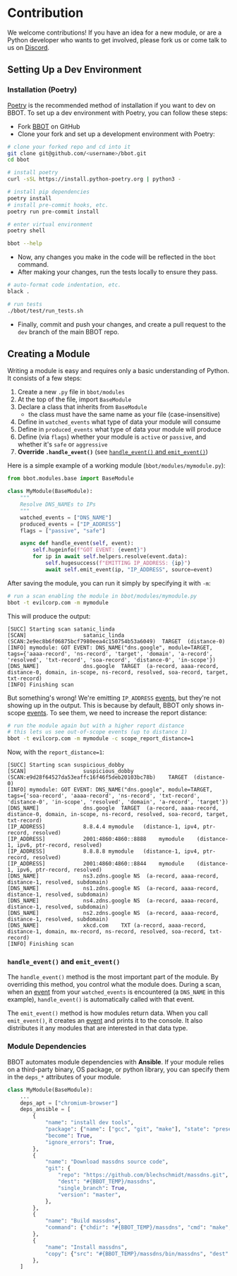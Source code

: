 # Contribution

We welcome contributions! If you have an idea for a new module, or are a Python developer who wants to get involved, please fork us or come talk to us on [Discord](https://discord.com/invite/PZqkgxu5SA).

## Setting Up a Dev Environment

### Installation (Poetry)

[Poetry](https://python-poetry.org/) is the recommended method of installation if you want to dev on BBOT. To set up a dev environment with Poetry, you can follow these steps:

- Fork [BBOT](https://github.com/blacklanternsecurity/bbot) on GitHub
- Clone your fork and set up a development environment with Poetry:

```bash
# clone your forked repo and cd into it
git clone git@github.com/<username>/bbot.git
cd bbot

# install poetry
curl -sSL https://install.python-poetry.org | python3 -

# install pip dependencies
poetry install
# install pre-commit hooks, etc.
poetry run pre-commit install

# enter virtual environment
poetry shell

bbot --help
```

- Now, any changes you make in the code will be reflected in the `bbot` command.
- After making your changes, run the tests locally to ensure they pass.

```bash
# auto-format code indentation, etc.
black .

# run tests
./bbot/test/run_tests.sh
```

- Finally, commit and push your changes, and create a pull request to the `dev` branch of the main BBOT repo.


## Creating a Module

Writing a module is easy and requires only a basic understanding of Python. It consists of a few steps:

1. Create a new `.py` file in `bbot/modules`
1. At the top of the file, import `BaseModule`
1. Declare a class that inherits from `BaseModule`
   - the class must have the same name as your file (case-insensitive)
1. Define in `watched_events` what type of data your module will consume
1. Define in `produced_events` what type of data your module will produce
1. Define (via `flags`) whether your module is `active` or `passive`, and whether it's `safe` or `aggressive`
1. **Override `.handle_event()`** (see [`handle_event()` and `emit_event()`](#handle_event-and-emit_event))

Here is a simple example of a working module (`bbot/modules/mymodule.py`):

```python
from bbot.modules.base import BaseModule

class MyModule(BaseModule):
    """
    Resolve DNS_NAMEs to IPs
    """
    watched_events = ["DNS_NAME"]
    produced_events = ["IP_ADDRESS"]
    flags = ["passive", "safe"]

    async def handle_event(self, event):
        self.hugeinfo(f"GOT EVENT: {event}")
        for ip in await self.helpers.resolve(event.data):
            self.hugesuccess(f"EMITTING IP_ADDRESS: {ip}")
            await self.emit_event(ip, "IP_ADDRESS", source=event)
```

After saving the module, you can run it simply by specifying it with `-m`:

```bash
# run a scan enabling the module in bbot/modules/mymodule.py
bbot -t evilcorp.com -m mymodule
```

This will produce the output:

```text
[SUCC] Starting scan satanic_linda
[SCAN]                  satanic_linda (SCAN:2e9ec8b6f06875bcf7980eea4c150754b53a6049)  TARGET  (distance-0)
[INFO] mymodule: GOT EVENT: DNS_NAME("dns.google", module=TARGET, tags={'aaaa-record', 'ns-record', 'target', 'domain', 'a-record', 'resolved', 'txt-record', 'soa-record', 'distance-0', 'in-scope'})
[DNS_NAME]              dns.google  TARGET  (a-record, aaaa-record, distance-0, domain, in-scope, ns-record, resolved, soa-record, target, txt-record)
[INFO] Finishing scan
```

But something's wrong! We're emitting `IP_ADDRESS` [events](./scanning/events.md), but they're not showing up in the output. This is because by default, BBOT only shows in-scope [events](./scanning/events.md). To see them, we need to increase the report distance:

```bash
# run the module again but with a higher report distance
# this lets us see out-of-scope events (up to distance 1)
bbot -t evilcorp.com -m mymodule -c scope_report_distance=1
```

Now, with the `report_distance=1`:

```text
[SUCC] Starting scan suspicious_dobby
[SCAN]                  suspicious_dobby (SCAN:e9d28f64527da53eaffc16f46f5deb20103bc78b)    TARGET  (distance-0)
[INFO] mymodule: GOT EVENT: DNS_NAME("dns.google", module=TARGET, tags={'soa-record', 'aaaa-record', 'ns-record', 'txt-record', 'distance-0', 'in-scope', 'resolved', 'domain', 'a-record', 'target'})
[DNS_NAME]              dns.google  TARGET  (a-record, aaaa-record, distance-0, domain, in-scope, ns-record, resolved, soa-record, target, txt-record)
[IP_ADDRESS]            8.8.4.4 mymodule   (distance-1, ipv4, ptr-record, resolved)
[IP_ADDRESS]            2001:4860:4860::8888    mymodule    (distance-1, ipv6, ptr-record, resolved)
[IP_ADDRESS]            8.8.8.8 mymodule   (distance-1, ipv4, ptr-record, resolved)
[IP_ADDRESS]            2001:4860:4860::8844    mymodule    (distance-1, ipv6, ptr-record, resolved)
[DNS_NAME]              ns3.zdns.google NS  (a-record, aaaa-record, distance-1, resolved, subdomain)
[DNS_NAME]              ns1.zdns.google NS  (a-record, aaaa-record, distance-1, resolved, subdomain)
[DNS_NAME]              ns4.zdns.google NS  (a-record, aaaa-record, distance-1, resolved, subdomain)
[DNS_NAME]              ns2.zdns.google NS  (a-record, aaaa-record, distance-1, resolved, subdomain)
[DNS_NAME]              xkcd.com    TXT (a-record, aaaa-record, distance-1, domain, mx-record, ns-record, resolved, soa-record, txt-record)
[INFO] Finishing scan
```

### `handle_event()` and `emit_event()`

The `handle_event()` method is the most important part of the module. By overriding this method, you control what the module does. During a scan, when an [event](./scanning/events.md) from your `watched_events` is encountered (a `DNS_NAME` in this example), `handle_event()` is automatically called with that event.

The `emit_event()` method is how modules return data. When you call `emit_event()`, it creates an [event](./scanning/events.md) and prints it to the console. It also distributes it any modules that are interested in that data type.

### Module Dependencies

BBOT automates module dependencies with **Ansible**. If your module relies on a third-party binary, OS package, or python library, you can specify them in the `deps_*` attributes of your module.

```python
class MyModule(BaseModule):
    ...
    deps_apt = ["chromium-browser"]
    deps_ansible = [
        {
            "name": "install dev tools",
            "package": {"name": ["gcc", "git", "make"], "state": "present"},
            "become": True,
            "ignore_errors": True,
        },
        {
            "name": "Download massdns source code",
            "git": {
                "repo": "https://github.com/blechschmidt/massdns.git",
                "dest": "#{BBOT_TEMP}/massdns",
                "single_branch": True,
                "version": "master",
            },
        },
        {
            "name": "Build massdns",
            "command": {"chdir": "#{BBOT_TEMP}/massdns", "cmd": "make", "creates": "#{BBOT_TEMP}/massdns/bin/massdns"},
        },
        {
            "name": "Install massdns",
            "copy": {"src": "#{BBOT_TEMP}/massdns/bin/massdns", "dest": "#{BBOT_TOOLS}/", "mode": "u+x,g+x,o+x"},
        },
    ]
```
